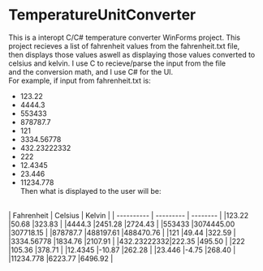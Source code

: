 # TemperatureUnitConverter
This is a interopt C/C# temperature converter WinForms project. This project recieves a list of fahrenheit values from the fahrenheit.txt file,<br/>
then displays those values aswell as displaying those values converted to celsius and kelvin. I use C to recieve/parse the input from the file<br/>
and the conversion math, and I use C# for the UI.<br/>
For example, if input from fahrenheit.txt is:<br/>
* 123.22
* 4444.3
* 553433
* 878787.7
* 121
* 3334.56778
* 432.23222332
* 222
* 12.4345
* 23.446
* 11234.778<br/>
Then what is displayed to the user will be:<br/>
<br/>
| Fahrenheit | Celsius   | Kelvin   |
| ---------- | --------- | -------- |
|123.22      |50.68      |323.83    |
|4444.3      |2451.28    |2724.43   |
|553433      |3074445.00 |307718.15 |
|878787.7    |488197.61  |488470.76 |
|121         |49.44      |322.59    |
|3334.56778  |1834.76    |2107.91   |
|432.23222332|222.35     |495.50    |
|222         |105.36     |378.71    |
|12.4345     |-10.87     |262.28    |
|23.446      |-4.75      |268.40    |
|11234.778   |6223.77    |6496.92   |
